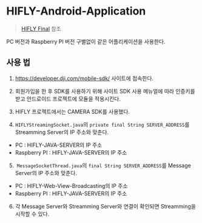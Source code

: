 # HIFLY-Android-Application
> [HIFLY Final](https://github.com/HIFLY-CSM/HIFLY-Final) 참조

PC 버전과 Raspberry PI 버전 구별없이 같은 어플리케이션을 사용한다.


## 사용 법

1. <https://developer.dji.com/mobile-sdk/> 사이트에 접속한다.

2. 회원가입을 한 후 SDK를 사용하기 위해 사이트 SDK 사용 메뉴얼에 따라 인증키를 받고 안드로이드 프로젝트에 모듈을 적용시킨다.

3. HIFLY 프로젝트에서는 CAMERA SDK를 사용했다.

4. ```HIFLYStreamingSocket.java```의 ```private final String SERVER_ADDRESS```를 Streamming Server의 IP 주소와 맞춘다.
- PC : HIFLY-JAVA-SERVER의 IP 주소
- Raspberry PI : HIFLY-JAVA-SERVER의 IP 주소

5.  ```MessageSocketThread.java```의 ```final String SERVER_ADDRESS```를 Message Server의 IP 주소와 맞춘다.
- PC : HIFLY-Web-View-Broadcasting의 IP 주소
- Raspberry PI : HIFLY-JAVA-SERVER의 IP 주소

6. 각 Message Server와 Streamming Server와 연결이 확인되면 Streamming을 시작할 수 있다.
